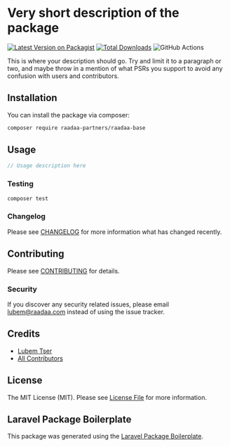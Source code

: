 # Very short description of the package

[![Latest Version on Packagist](https://img.shields.io/packagist/v/raadaa-partners/raadaa-base.svg?style=flat-square)](https://packagist.org/packages/raadaa-partners/raadaa-base)
[![Total Downloads](https://img.shields.io/packagist/dt/raadaa-partners/raadaa-base.svg?style=flat-square)](https://packagist.org/packages/raadaa-partners/raadaa-base)
![GitHub Actions](https://github.com/raadaa-partners/raadaa-base/actions/workflows/main.yml/badge.svg)

This is where your description should go. Try and limit it to a paragraph or two, and maybe throw in a mention of what PSRs you support to avoid any confusion with users and contributors.

## Installation

You can install the package via composer:

```bash
composer require raadaa-partners/raadaa-base
```

## Usage

```php
// Usage description here
```

### Testing

```bash
composer test
```

### Changelog

Please see [CHANGELOG](CHANGELOG.md) for more information what has changed recently.

## Contributing

Please see [CONTRIBUTING](CONTRIBUTING.md) for details.

### Security

If you discover any security related issues, please email lubem@raadaa.com instead of using the issue tracker.

## Credits

-   [Lubem Tser](https://github.com/raadaa-partners)
-   [All Contributors](../../contributors)

## License

The MIT License (MIT). Please see [License File](LICENSE.md) for more information.

## Laravel Package Boilerplate

This package was generated using the [Laravel Package Boilerplate](https://laravelpackageboilerplate.com).
